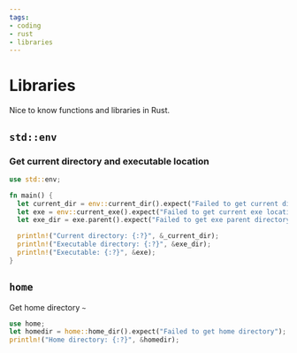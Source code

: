 ```yaml
---
tags:
- coding
- rust
- libraries
---
```

# Libraries

Nice to know functions and libraries in Rust.

## `std::env`

### Get current directory and executable location

```rust
use std::env;

fn main() {
  let current_dir = env::current_dir().expect("Failed to get current directory");
  let exe = env::current_exe().expect("Failed to get current exe location");
  let exe_dir = exe.parent().expect("Failed to get exe parent directory");

  println!("Current directory: {:?}", &_current_dir);
  println!("Executable directory: {:?}", &exe_dir);
  println!("Executable: {:?}", &exe);
}
```

## ``home``

Get home directory `~`

```rust
use home;
let homedir = home::home_dir().expect("Failed to get home directory");
println!("Home directory: {:?}", &homedir);
```
